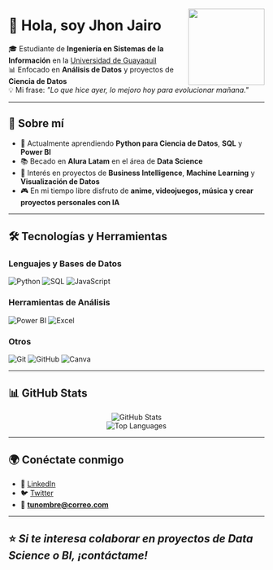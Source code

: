 ###

<img align="right" height="150" src="https://i.imgflip.com/65efzo."  />

###

# 👋 Hola, soy Jhon Jairo

🎓 Estudiante de **Ingeniería en Sistemas de la Información** en la [Universidad de Guayaquil](https://www.ug.edu.ec/)  
📊 Enfocado en **Análisis de Datos** y proyectos de **Ciencia de Datos**  
💡 Mi frase: *"Lo que hice ayer, lo mejoro hoy para evolucionar mañana."*  

---

## 🚀 Sobre mí
- 🌱 Actualmente aprendiendo **Python para Ciencia de Datos**, **SQL** y **Power BI**  
- 📚 Becado en **Alura Latam** en el área de **Data Science**  
- 🎯 Interés en proyectos de **Business Intelligence**, **Machine Learning** y **Visualización de Datos**  
- 🎮 En mi tiempo libre disfruto de **anime, videojuegos, música y crear proyectos personales con IA**  

---

## 🛠️ Tecnologías y Herramientas

### Lenguajes y Bases de Datos
![Python](https://img.shields.io/badge/-Python-3776AB?logo=python&logoColor=fff)
![SQL](https://img.shields.io/badge/-SQL-4479A1?logo=mysql&logoColor=fff)
![JavaScript](https://img.shields.io/badge/-JavaScript-F7DF1E?logo=javascript&logoColor=000)

### Herramientas de Análisis
![Power BI](https://img.shields.io/badge/-Power%20BI-F2C811?logo=powerbi&logoColor=000)
![Excel](https://img.shields.io/badge/-Excel-217346?logo=microsoftexcel&logoColor=fff)

### Otros
![Git](https://img.shields.io/badge/-Git-F05032?logo=git&logoColor=fff)
![GitHub](https://img.shields.io/badge/-GitHub-181717?logo=github&logoColor=fff)
![Canva](https://img.shields.io/badge/-Canva-00C4CC?logo=canva&logoColor=fff)

---

## 📊 GitHub Stats
<div align="center">
  
![GitHub Stats](https://github-readme-stats.vercel.app/api?username=TU-USUARIO&show_icons=true&theme=tokyonight&hide_border=true)  
![Top Languages](https://github-readme-stats.vercel.app/api/top-langs/?username=TU-USUARIO&layout=compact&theme=tokyonight&hide_border=true)

</div>

---

## 🌍 Conéctate conmigo
- 💼 [LinkedIn](https://linkedin.com/in/TU-LINKEDIN)  
- 🐦 [Twitter](https://twitter.com/TU-USUARIO)  
- 📧 **tunombre@correo.com**  

---

⭐ *Si te interesa colaborar en proyectos de Data Science o BI, ¡contáctame!*
----------------------------------------------------------------------
